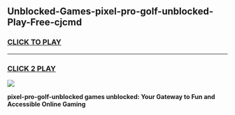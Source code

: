 
## Unblocked-Games-pixel-pro-golf-unblocked-Play-Free-cjcmd
<h3>
<a href="https://premium76.site?title=pixel-pro-golf-unblocked&ref=18A1">CLICK TO PLAY</a></h3>
<hr>

<h3>
<a href="https://premium76.site?title=pixel-pro-golf-unblocked&ref=18A1">CLICK 2 PLAY</a>
  
</h3>

<a href="https://premium76.site?title=pixel-pro-golf-unblocked&ref=18A1"><img src="https://clearcache.store/games.png"></a>


**pixel-pro-golf-unblocked games unblocked: Your Gateway to Fun and Accessible Online Gaming**
